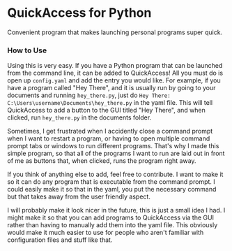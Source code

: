 # QuickAccess for Python
Convenient program that makes launching personal programs super quick.
### How to Use
Using this is very easy. If you have a Python program that can be launched from the command line,
it can be added to QuickAccess! All you must do is open up `config.yaml` and add the
entry you would like. For example, if you have a program called "Hey There", and it is
usually run by going to your documents and running `hey_there.py`, just do
`Hey There: C:\Users\username\Documents\hey_there.py` in the yaml file. This will tell
QuickAccess to add a button to the GUI titled "Hey There", and when clicked, run `hey_there.py` in
the documents folder.

Sometimes, I get frustrated when I accidently close a command prompt when I want to restart a program,
or having to open multiple command prompt tabs or windows to run different programs. That's why I
made this simple program, so that all of the programs I want to run are laid out in front of me as
buttons that, when clicked, runs the program right away.

If you think of anything else to add, feel free to contribute. I want to make it so it can do any
program that is executable from the command prompt. I could easily make it so that in the yaml, you
put the necessary command but that takes away from the user friendly aspect. 

I will probably make it look nicer in the future, this is just a small idea I had.
I might make it so that you can add programs to QuickAccess via the GUI rather than having
to manually add them into the yaml file. This obviously would make it much easier to use for
people who aren't familiar with configuration files and stuff like that.
